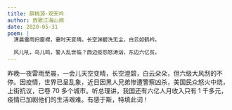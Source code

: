 ```yaml
---
title: 醉桃源·观天吟
author: 放歌江海山阙
date: 2020-05-31
poem: |
  清晨雷雨扫窗襟，霎时天变晴。长空渊碧洗无尘，白云如鹤衿。

  风儿吼，鸟儿鸣，警人乱世临？西边疫怨怒涛汹，东边六亿贫。
---
```


昨晚一夜雷雨至晨，一会儿天空变晴，长空澄碧，白云朵朵，但六级大风刮的不停。因疫情，世界已呈乱象，近日因黑人兄弟惨遭警察凶杀，美国民众怒火中烧，上街抗议，已卷 70 多个城市。听总理讲，我国还有六亿人月收入只有 1 千多元，疫情已加剧他们的生活艰难。有感于斯，特填此词！
